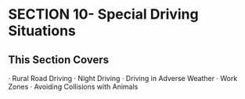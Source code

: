 # SECTION 10- Special Driving Situations
## This Section Covers
· Rural Road Driving
· Night Driving
· Driving in Adverse Weather
· Work Zones
· Avoiding Collisions with Animals